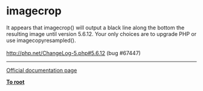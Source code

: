 # imagecrop



It appears that imagecrop() will output a black line along the bottom the resulting image until version 5.6.12. Your only choices are to upgrade PHP or use imagecopyresampled().<br><br>http://php.net/ChangeLog-5.php#5.6.12 (bug #67447)  

---

[Official documentation page](https://www.php.net/manual/en/function.imagecrop.php)

**[To root](/README.md)**